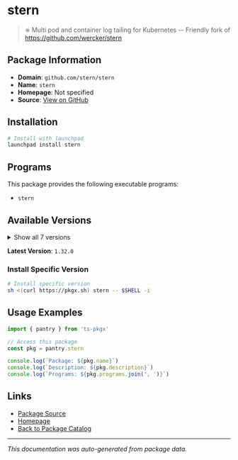 # stern

> ⎈ Multi pod and container log tailing for Kubernetes -- Friendly fork of https://github.com/wercker/stern

## Package Information

- **Domain**: `github.com/stern/stern`
- **Name**: `stern`
- **Homepage**: Not specified
- **Source**: [View on GitHub](https://github.com/pkgxdev/pantry/tree/main/projects/github.com/stern/stern/package.yml)

## Installation

```bash
# Install with launchpad
launchpad install stern
```

## Programs

This package provides the following executable programs:

- `stern`

## Available Versions

<details>
<summary>Show all 7 versions</summary>

- `1.32.0`, `1.31.0`, `1.30.0`, `1.29.0`, `1.28.0`
- `1.27.0`, `1.26.0`

</details>

**Latest Version**: `1.32.0`

### Install Specific Version

```bash
# Install specific version
sh <(curl https://pkgx.sh) stern -- $SHELL -i
```

## Usage Examples

```typescript
import { pantry } from 'ts-pkgx'

// Access this package
const pkg = pantry.stern

console.log(`Package: ${pkg.name}`)
console.log(`Description: ${pkg.description}`)
console.log(`Programs: ${pkg.programs.join(', ')}`)
```

## Links

- [Package Source](https://github.com/pkgxdev/pantry/tree/main/projects/github.com/stern/stern/package.yml)
- [Homepage](#)
- [Back to Package Catalog](../../../package-catalog.md)

---

*This documentation was auto-generated from package data.*
